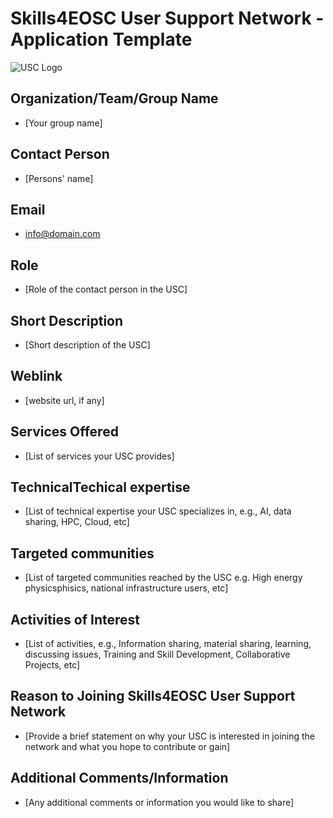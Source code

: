 # Skills4EOSC User Support Network - Application Template


![USC Logo](path/to/usc_logo.png)

## Organization/Team/Group Name
- [Your group name]

## Contact Person
- [Persons' name]

## Email
- [info@domain.com](mailto:info@domain.com)

## Role
- [Role of the contact person in the USC]

## Short Description
-  [Short description of the USC]

## Weblink
- [website url, if any]

## Services Offered
- [List of  services your USC provides]

## TechnicalTechical expertise
- [List of technical expertise your USC specializes in, e.g., AI, data sharing, HPC, Cloud, etc]

## Targeted communities
- [List of targeted communities reached by the USC e.g. High energy physicsphisics, national infrastructure users, etc]

## Activities  of Interest
- [List of activities, e.g., Information sharing, material sharing, learning, discussing issues, Training and Skill Development, Collaborative Projects, etc]

## Reason to Joining Skills4EOSC User Support Network
- [Provide a brief statement on why your USC is interested in joining the network and what you hope to contribute or gain]

## Additional Comments/Information
- [Any additional comments or information you would like to share]
